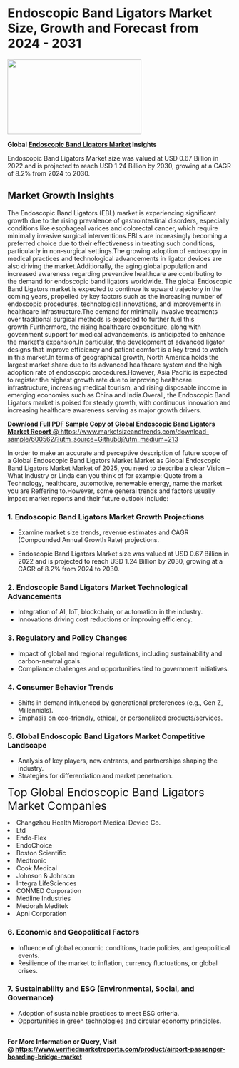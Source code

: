 <H1>Endoscopic Band Ligators Market Size, Growth and Forecast from 2024 - 2031</H1><img class="aligncenter size-medium wp-image-584254" src="https://thirdeyenews.in/wp-content/uploads/2024/09/Global-Market-Research-300x168.jpeg" alt="" width="300" height="168" /><p><strong>Global&nbsp;<a href="https://www.marketsizeandtrends.com/download-sample/600562/?utm_source=Github8j?utm_medium=213">Endoscopic Band Ligators Market</a> Insights</strong></p><p>Endoscopic Band Ligators Market size was valued at USD 0.67 Billion in 2022 and is projected to reach USD 1.24 Billion by 2030, growing at a CAGR of 8.2% from 2024 to 2030.</p><p><h2>Market Growth Insights</h2> The Endoscopic Band Ligators (EBL) market is experiencing significant growth due to the rising prevalence of gastrointestinal disorders, especially conditions like esophageal varices and colorectal cancer, which require minimally invasive surgical interventions.EBLs are increasingly becoming a preferred choice due to their effectiveness in treating such conditions, particularly in non-surgical settings.The growing adoption of endoscopy in medical practices and technological advancements in ligator devices are also driving the market.Additionally, the aging global population and increased awareness regarding preventive healthcare are contributing to the demand for endoscopic band ligators worldwide.<a href="download_sample_link" target="_blank"></a> The global Endoscopic Band Ligators market is expected to continue its upward trajectory in the coming years, propelled by key factors such as the increasing number of endoscopic procedures, technological innovations, and improvements in healthcare infrastructure.The demand for minimally invasive treatments over traditional surgical methods is expected to further fuel this growth.Furthermore, the rising healthcare expenditure, along with government support for medical advancements, is anticipated to enhance the market's expansion.In particular, the development of advanced ligator designs that improve efficiency and patient comfort is a key trend to watch in this market.In terms of geographical growth, North America holds the largest market share due to its advanced healthcare system and the high adoption rate of endoscopic procedures.However, Asia Pacific is expected to register the highest growth rate due to improving healthcare infrastructure, increasing medical tourism, and rising disposable income in emerging economies such as China and India.Overall, the Endoscopic Band Ligators market is poised for steady growth, with continuous innovation and increasing healthcare awareness serving as major growth drivers.<a href="get_more_link" target="_blank"></p><p><span class=""><strong>Download Full PDF Sample Copy of Global Endoscopic Band Ligators Market Report</strong> @ <a href="https://www.marketsizeandtrends.com/download-sample/600562/?utm_source=Github8j?utm_medium=213" target="_blank">https://www.marketsizeandtrends.com/download-sample/600562/?utm_source=Github8j?utm_medium=213</a></span></p><p>In order to make an accurate and perceptive description of future scope of a Global&nbsp;Endoscopic Band Ligators Market Market as Global&nbsp;Endoscopic Band Ligators Market Market of 2025, you need to describe a clear Vision &ndash; What Industry or Linda can you think of for example: Quote from a Technology, healthcare, automotive, renewable energy, name the market you are Reffering to.However, some general trends and factors usually impact market reports and their future outlook include:</p><h3>1.&nbsp;<strong>Endoscopic Band Ligators Market Growth Projections</strong></h3><ul><li>Examine market size trends, revenue estimates and CAGR (Compounded Annual Growth Rate) projections.</li><li><p>Endoscopic Band Ligators Market size was valued at USD 0.67 Billion in 2022 and is projected to reach USD 1.24 Billion by 2030, growing at a CAGR of 8.2% from 2024 to 2030.</p></li></ul><h3>2.&nbsp;<strong>Endoscopic Band Ligators Market Technological Advancements</strong></h3><ul><li>Integration of AI, IoT, blockchain, or automation in the industry.</li><li>Innovations driving cost reductions or improving efficiency.</li></ul><h3>3.&nbsp;<strong>Regulatory and Policy Changes</strong></h3><ul><li>Impact of global and regional regulations, including sustainability and carbon-neutral goals.</li><li>Compliance challenges and opportunities tied to government initiatives.</li></ul><h3>4.&nbsp;<strong>Consumer Behavior Trends</strong></h3><ul><li>Shifts in demand influenced by generational preferences (e.g., Gen Z, Millennials).</li><li>Emphasis on eco-friendly, ethical, or personalized products/services.</li></ul><h3>5.&nbsp;<strong>Global Endoscopic Band Ligators Market Competitive Landscape</strong></h3><ul><li>Analysis of key players, new entrants, and partnerships shaping the industry.</li><li>Strategies for differentiation and market penetration.</li></ul><p data-pm-slice="1 1 []"><span style="color: inherit; font-family: inherit; font-size: 25px;">Top Global Endoscopic Band Ligators Market Companies</span></p><div class="" data-test-id=""><p><li>Changzhou Health Microport Medical Device Co.</li><li> Ltd</li><li> Endo-Flex</li><li> EndoChoice</li><li> Boston Scientific</li><li> Medtronic</li><li> Cook Medical</li><li> Johnson & Johnson</li><li> Integra LifeSciences</li><li> CONMED Corporation</li><li> Medline Industries</li><li> Medorah Meditek</li><li> Apni Corporation</li></p></div><h3>6.&nbsp;<strong>Economic and Geopolitical Factors</strong></h3><ul><li>Influence of global economic conditions, trade policies, and geopolitical events.</li><li>Resilience of the market to inflation, currency fluctuations, or global crises.</li></ul><h3>7.&nbsp;<strong>Sustainability and ESG (Environmental, Social, and Governance)</strong></h3><ul><li>Adoption of sustainable practices to meet ESG criteria.</li><li>Opportunities in green technologies and circular economy principles.</li></ul><h2><strong style="font-size: 14px;">For More Information or Query, Visit @&nbsp;</strong><a style="background-color: #ffffff; font-size: 14px;" href="https://www.marketsizeandtrends.com/report/endoscopic-band-ligators-market/" target="_blank">https://www.verifiedmarketreports.com/product/airport-passenger-boarding-bridge-market</a></h2>